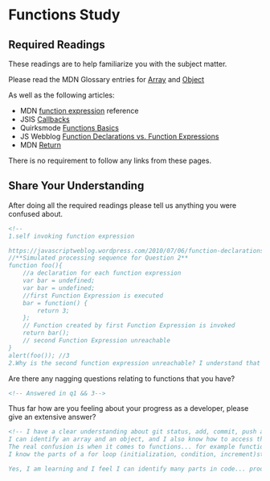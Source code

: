 # Functions Study

## Required Readings

These readings are to help familiarize you with the subject matter.

Please read the MDN Glossary entries for [Array](https://developer.mozilla.org/en-US/docs/Glossary/array) and [Object](https://developer.mozilla.org/en-US/docs/Glossary/Object)

As well as the following articles:

-   MDN [function expression](https://developer.mozilla.org/en-US/docs/Web/JavaScript/Reference/Operators/function) reference
-   JSIS [Callbacks](http://javascriptissexy.com/understand-javascript-callback-functions-and-use-them/)
-   Quirksmode [Functions Basics](http://www.quirksmode.org/js/function.html)
-   JS Webblog [Function Declarations vs. Function Expressions](https://javascriptweblog.wordpress.com/2010/07/06/function-declarations-vs-function-expressions/)
-   MDN [Return](https://developer.mozilla.org/en-US/docs/Web/JavaScript/Reference/Statements/return)

There is no requirement to follow any links from these pages.

## Share Your Understanding

After doing all the required readings please tell us anything you were confused about.

```md
<!--
1.self invoking function expression

https://javascriptweblog.wordpress.com/2010/07/06/function-declarations-vs-function-expressions/
//**Simulated processing sequence for Question 2**
function foo(){
    //a declaration for each function expression
    var bar = undefined;
    var bar = undefined;
    //first Function Expression is executed
    bar = function() {
        return 3;
    };
    // Function created by first Function Expression is invoked
    return bar();
    // second Function Expression unreachable
}
alert(foo()); //3
2.Why is the second function expression unreachable? I understand that a function will exit after it gives a return value but how is the above to return the first and not the second? How is true determined to return the first return statement?-->
```

Are there any nagging questions relating to functions that you have?

```md
<!-- Answered in q1 && 3-->
```

Thus far how are you feeling about your progress as a developer, please give
an extensive answer?

```md
<!-- I have a clear understanding about git status, add, commit, push and pull a request in github.
I can identify an array and an object, and I also know how to access them (Array- Through index number || with methods; and objects through the key.
The real confusion is when it comes to functions... for example functions that create an array or an object... the past two days, I have felt clueless about functions... I am going over additional readings and sites,after doing the homework; still at the time of producing a function I can't go beyond let or const x = function y () {};
I know the parts of a for loop (initialization, condition, increment)statement... but can't produce one. I understand a function has parameters and those are then replaced with arguments... basically I can't create a function on my own...

Yes, I am learning and I feel I can identify many parts in code... producing code is the challenge so far...) -->
```
